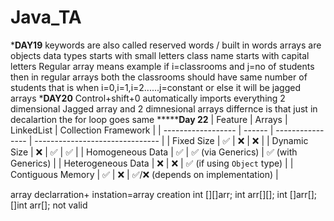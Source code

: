 # Java_TA
*************DAY19************
keywords are also called reserved words / built in words
arrays are objects
data types starts with small letters
class name starts with capital letters
Regular array means example if i=classrooms and j=no of students then in regular arrays both the classrooms should have same number of students that is when i=0,i=1,i=2......j=constant  or else it will be jagged arrays
***************DAY20**************
Control+shift+0 automatically imports everything
2 dimensional Jagged array and 2 dimnesional arrays differnce is that just in decalartion the for loop goes same
*****************Day 22************
| Feature            | Arrays | LinkedList       | Collection Framework            |
| ------------------ | ------ | ---------------- | ------------------------------- |
| Fixed Size         | ✅      | ❌                | ❌                               |
| Dynamic Size       | ❌      | ✅                | ✅                               |
| Homogeneous Data   | ✅      | ✅ (via Generics) | ✅ (with Generics)               |
| Heterogeneous Data | ❌      | ❌                | ✅ (if using `Object` type)      |
| Contiguous Memory  | ✅      | ❌                | ✅/❌ (depends on implementation) |

array declarration+ instation=array creation
int [][]arr;
int arr[][];
int []arr[];
[]int arr[]; not valid



